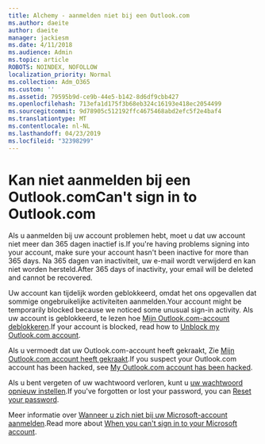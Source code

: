 ```yaml
---
title: Alchemy - aanmelden niet bij een Outlook.com
ms.author: daeite
author: daeite
manager: jackiesm
ms.date: 4/11/2018
ms.audience: Admin
ms.topic: article
ROBOTS: NOINDEX, NOFOLLOW
localization_priority: Normal
ms.collection: Adm_O365
ms.custom: ''
ms.assetid: 79595b9d-ce9b-44e5-b142-8d6df9cbb427
ms.openlocfilehash: 713efa1d175f3b68eb324c16193e418ec2054499
ms.sourcegitcommit: 9d78905c512192ffc4675468abd2efc5f2e4baf4
ms.translationtype: MT
ms.contentlocale: nl-NL
ms.lasthandoff: 04/23/2019
ms.locfileid: "32398299"
---
```

# <a name="cant-sign-in-to-outlookcom"></a><span data-ttu-id="a3bcb-102">Kan niet aanmelden bij een Outlook.com</span><span class="sxs-lookup"><span data-stu-id="a3bcb-102">Can't sign in to Outlook.com</span></span>

<span data-ttu-id="a3bcb-103">Als u aanmelden bij uw account problemen hebt, moet u dat uw account niet meer dan 365 dagen inactief is.</span><span class="sxs-lookup"><span data-stu-id="a3bcb-103">If you're having problems signing into your account, make sure your account hasn't been inactive for more than 365 days.</span></span> <span data-ttu-id="a3bcb-104">Na 365 dagen van inactiviteit, uw e-mail wordt verwijderd en kan niet worden hersteld.</span><span class="sxs-lookup"><span data-stu-id="a3bcb-104">After 365 days of inactivity, your email will be deleted and cannot be recovered.</span></span>
  
<span data-ttu-id="a3bcb-105">Uw account kan tijdelijk worden geblokkeerd, omdat het ons opgevallen dat sommige ongebruikelijke activiteiten aanmelden.</span><span class="sxs-lookup"><span data-stu-id="a3bcb-105">Your account might be temporarily blocked because we noticed some unusual sign-in activity.</span></span> <span data-ttu-id="a3bcb-106">Als uw account is geblokkeerd, te lezen hoe [Mijn Outlook.com-account deblokkeren](https://support.office.com/article/f4ad2701-d166-4d8b-8a6a-9af2a1f8a4c4.aspx).</span><span class="sxs-lookup"><span data-stu-id="a3bcb-106">If your account is blocked, read how to [Unblock my Outlook.com account](https://support.office.com/article/f4ad2701-d166-4d8b-8a6a-9af2a1f8a4c4.aspx).</span></span> 
  
<span data-ttu-id="a3bcb-107">Als u vermoedt dat uw Outlook.com-account heeft gekraakt, Zie [Mijn Outlook.com account heeft gekraakt](https://support.office.com/article/35993ac5-ac2f-494e-aacb-5232dda453d8.aspx).</span><span class="sxs-lookup"><span data-stu-id="a3bcb-107">If you suspect your Outlook.com account has been hacked, see [My Outlook.com account has been hacked](https://support.office.com/article/35993ac5-ac2f-494e-aacb-5232dda453d8.aspx).</span></span>
  
<span data-ttu-id="a3bcb-108">Als u bent vergeten of uw wachtwoord verloren, kunt u [uw wachtwoord opnieuw instellen](https://go.microsoft.com/fwlink/p/?LinkID=242804).</span><span class="sxs-lookup"><span data-stu-id="a3bcb-108">If you've forgotten or lost your password, you can [Reset your password](https://go.microsoft.com/fwlink/p/?LinkID=242804).</span></span>
  
<span data-ttu-id="a3bcb-109">Meer informatie over [Wanneer u zich niet bij uw Microsoft-account aanmelden](https://go.microsoft.com/fwlink/p/?linkid=837479).</span><span class="sxs-lookup"><span data-stu-id="a3bcb-109">Read more about [When you can't sign in to your Microsoft account](https://go.microsoft.com/fwlink/p/?linkid=837479).</span></span>
  

